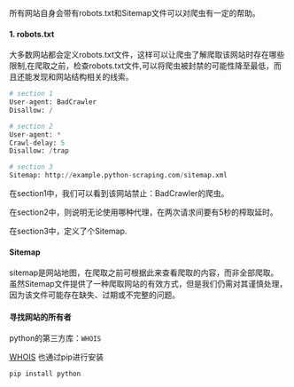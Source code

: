 
所有网站自身会带有robots.txt和Sitemap文件可以对爬虫有一定的帮助。

#### 1. robots.txt
大多数网站都会定义robots.txt文件，这样可以让爬虫了解爬取该网站时存在哪些限制,在爬取之前，检查robots.txt文件,可以将爬虫被封禁的可能性降至最低，而且还能发现和网站结构相关的线索。

```py
# section 1
User-agent: BadCrawler
Disallow: /

# section 2
User-agent: *
Crawl-delay: 5
Disallow: /trap

# section 3
Sitemap: http://example.python-scraping.com/sitemap.xml

```

在section1中，我们可以看到该网站禁止：BadCrawler的爬虫。

 在section2中，则说明无论使用哪种代理，在两次请求间要有5秒的榨取延时。

在section3中，定义了个Sitemap.

#### Sitemap

sitemap是网站地图，在爬取之前可根据此来查看爬取的内容，而非全部爬取。
虽然Sitemap文件提供了一种爬取网站的有效方式，但是我们仍需对其谨慎处理，因为该文件可能存在缺失、过期或不完整的问题。

#### 寻找网站的所有者

python的第三方库：`WHOIS`

[WHOIS](https://pypi.python.org/pypi/python-whois) 也通过pip进行安装
```py
pip install python
```

